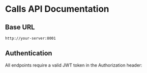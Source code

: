 # Calls API Documentation

## Base URL
`http://your-server:8001`

## Authentication
All endpoints require a valid JWT token in the Authorization header: 